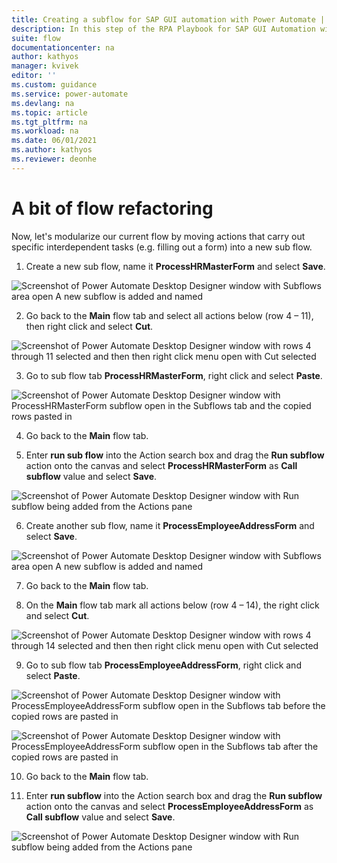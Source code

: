 ```yaml
---
title: Creating a subflow for SAP GUI automation with Power Automate | Microsoft Docs
description: In this step of the RPA Playbook for SAP GUI Automation with Power Automate tutorial, we'll create a modular subflow for our desktop flow. 
suite: flow
documentationcenter: na
author: kathyos
manager: kvivek
editor: ''
ms.custom: guidance
ms.service: power-automate
ms.devlang: na
ms.topic: article
ms.tgt_pltfrm: na
ms.workload: na
ms.date: 06/01/2021
ms.author: kathyos
ms.reviewer: deonhe
---
```


# A bit of flow refactoring

Now, let's modularize our current flow by moving actions that carry out specific interdependent tasks (e.g. filling out a form) into a new sub flow.

1.  Create a new sub flow, name it **ProcessHRMasterForm** and select **Save**.

![Screenshot of Power Automate Desktop Designer window with Subflows area open  A new subflow is added and named ](media/PAD-designer-with-subflows-area.png)

2.  Go back to the **Main** flow tab and select all actions below (row 4 – 11), then right click and select **Cut**.

![Screenshot of Power Automate Desktop Designer window with rows 4 through 11 selected and then then right click menu open with Cut selected ](media/PAD-designer-with-rows-4-through-11-selected.png)

3.  Go to sub flow tab **ProcessHRMasterForm**, right click and select **Paste**.

![Screenshot of Power Automate Desktop Designer window with ProcessHRMasterForm subflow open in the Subflows tab  and the copied rows pasted in ](media/PAD-designer-with-processHRmasterform.png)

4.  Go back to the **Main** flow tab.

5.  Enter **run sub flow** into the Action search box and drag the **Run subflow** action onto the canvas and select **ProcessHRMasterForm** as **Call subflow** value and select **Save**.

![Screenshot of Power Automate Desktop Designer window with Run subflow being added from the Actions pane ](media/PAD-designer-with-run-subflow.png)

6.  Create another sub flow, name it **ProcessEmployeeAddressForm** and select **Save**.

![Screenshot of Power Automate Desktop Designer window with Subflows area open  A new subflow is added and named ](media/PAD-designer-with-processemployeeaddress-subflow.png)

7.  Go back to the **Main** flow tab.

8.  On the **Main** flow tab mark all actions below (row 4 – 14), the right click and select **Cut**.

![Screenshot of Power Automate Desktop Designer window with rows 4 through 14 selected and then then right click menu open with Cut selected ](media/PAD-designer-with-rows-4-through-14-selected.png)

9.  Go to sub flow tab **ProcessEmployeeAddressForm**, right click and select **Paste**.

![Screenshot of Power Automate Desktop Designer window with ProcessEmployeeAddressForm subflow open in the Subflows tab  before the copied rows are pasted in ](media/PAD-designer-with-processemployeeaddress-subflow-before-paste.png)

![Screenshot of Power Automate Desktop Designer window with ProcessEmployeeAddressForm subflow open in the Subflows tab  after the copied rows are pasted in ](media/PAD-designer-with-processemployeeaddress-subflow-after-paste.png)

10. Go back to the **Main** flow tab.

11. Enter **run subflow** into the Action search box and drag the **Run subflow** action onto the canvas and select **ProcessEmployeeAddressForm** as **Call subflow** value and select **Save**.

![Screenshot of Power Automate Desktop Designer window with Run subflow being added from the Actions pane ](media/PAD-designer-with-run-subflow-processemployeeaddress.png)
